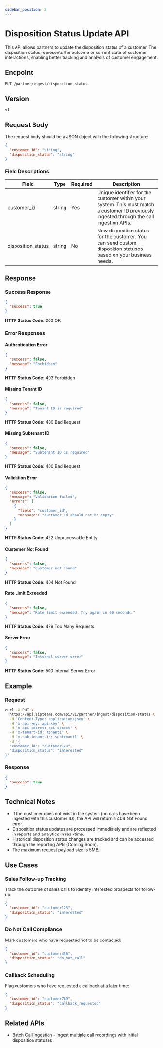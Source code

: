 ```yaml
---
sidebar_position: 3
---
```


# Disposition Status Update API

This API allows partners to update the disposition status of a customer. The disposition status represents the outcome or current state of customer interactions, enabling better tracking and analysis of customer engagement.

## Endpoint

```
PUT /partner/ingest/disposition-status
```

## Version

`v1`

## Request Body

The request body should be a JSON object with the following structure:

```json
{
  "customer_id": "string",
  "disposition_status": "string"
}
```

### Field Descriptions

| Field | Type | Required | Description                                                                                                                               |
|-------|------|----------|-------------------------------------------------------------------------------------------------------------------------------------------|
| customer_id | string | Yes | Unique identifier for the customer within your system. This must match a customer ID previously ingested through the call ingestion APIs. |
| disposition_status | string | No | New disposition status for the customer. You can send custom disposition statuses based on your business needs.                           |

## Response

### Success Response

```json
{
  "success": true
}
```

**HTTP Status Code**: 200 OK

### Error Responses

#### Authentication Error

```json
{
  "success": false,
  "message": "Forbidden"
}
```

**HTTP Status Code**: 403 Forbidden

#### Missing Tenant ID

```json
{
  "success": false,
  "message": "Tenant ID is required"
}
```

**HTTP Status Code**: 400 Bad Request

#### Missing Subtenant ID

```json
{
  "success": false,
  "message": "Subtenant ID is required"
}
```

**HTTP Status Code**: 400 Bad Request

#### Validation Error

```json
{
  "success": false,
  "message": "Validation failed",
  "errors": [
    {
      "field": "customer_id",
      "message": "customer_id should not be empty"
    }
  ]
}
```

**HTTP Status Code**: 422 Unprocessable Entity

#### Customer Not Found

```json
{
  "success": false,
  "message": "Customer not found"
}
```

**HTTP Status Code**: 404 Not Found

#### Rate Limit Exceeded

```json
{
  "success": false,
  "message": "Rate limit exceeded. Try again in 60 seconds."
}
```

**HTTP Status Code**: 429 Too Many Requests

#### Server Error

```json
{
  "success": false,
  "message": "Internal server error"
}
```

**HTTP Status Code**: 500 Internal Server Error

## Example

### Request

```bash
curl -X PUT \
  https://api.zipteams.com/api/v1/partner/ingest/disposition-status \
  -H 'Content-Type: application/json' \
  -H 'x-api-key: api-key' \
  -H 'x-api-secret: api-secret' \
  -H 'x-tenant-id: tenant1' \
  -H 'x-sub-tenant-id: subtenant1' \
  -d '{
  "customer_id": "customer123",
  "disposition_status": "interested"
}'
```

### Response

```json
{
  "success": true
}
```

## Technical Notes

- If the customer does not exist in the system (no calls have been ingested with this customer ID), the API will return a 404 Not Found error.
- Disposition status updates are processed immediately and are reflected in reports and analytics in real-time.
- Historical disposition status changes are tracked and can be accessed through the reporting APIs (Coming Soon).
- The maximum request payload size is 5MB.

## Use Cases

### Sales Follow-up Tracking

Track the outcome of sales calls to identify interested prospects for follow-up:

```json
{
  "customer_id": "customer123",
  "disposition_status": "interested"
}
```

### Do Not Call Compliance

Mark customers who have requested not to be contacted:

```json
{
  "customer_id": "customer456",
  "disposition_status": "do_not_call"
}
```

### Callback Scheduling

Flag customers who have requested a callback at a later time:

```json
{
  "customer_id": "customer789",
  "disposition_status": "callback_requested"
}
```

## Related APIs

- [Batch Call Ingestion](./batch-call-ingestion.md) - Ingest multiple call recordings with initial disposition statuses
